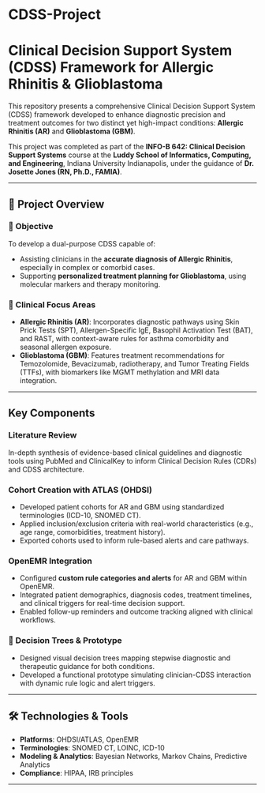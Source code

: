 # CDSS-Project
# Clinical Decision Support System (CDSS) Framework for Allergic Rhinitis & Glioblastoma

This repository presents a comprehensive Clinical Decision Support System (CDSS) framework developed to enhance diagnostic precision and treatment outcomes for two distinct yet high-impact conditions: **Allergic Rhinitis (AR)** and **Glioblastoma (GBM)**. 

This project was completed as part of the **INFO-B 642: Clinical Decision Support Systems** course at the **Luddy School of Informatics, Computing, and Engineering**, Indiana University Indianapolis, under the guidance of **Dr. Josette Jones (RN, Ph.D., FAMIA)**.

---

## 📌 Project Overview

### 🎯 Objective
To develop a dual-purpose CDSS capable of:
- Assisting clinicians in the **accurate diagnosis of Allergic Rhinitis**, especially in complex or comorbid cases.
- Supporting **personalized treatment planning for Glioblastoma**, using molecular markers and therapy monitoring.

### 🧠 Clinical Focus Areas
- **Allergic Rhinitis (AR)**: Incorporates diagnostic pathways using Skin Prick Tests (SPT), Allergen-Specific IgE, Basophil Activation Test (BAT), and RAST, with context-aware rules for asthma comorbidity and seasonal allergen exposure.
- **Glioblastoma (GBM)**: Features treatment recommendations for Temozolomide, Bevacizumab, radiotherapy, and Tumor Treating Fields (TTFs), with biomarkers like MGMT methylation and MRI data integration.

---

## Key Components

### Literature Review
In-depth synthesis of evidence-based clinical guidelines and diagnostic tools using PubMed and ClinicalKey to inform Clinical Decision Rules (CDRs) and CDSS architecture.

### Cohort Creation with ATLAS (OHDSI)
- Developed patient cohorts for AR and GBM using standardized terminologies (ICD-10, SNOMED CT).
- Applied inclusion/exclusion criteria with real-world characteristics (e.g., age range, comorbidities, treatment history).
- Exported cohorts used to inform rule-based alerts and care pathways.

###  OpenEMR Integration
- Configured **custom rule categories and alerts** for AR and GBM within OpenEMR.
- Integrated patient demographics, diagnosis codes, treatment timelines, and clinical triggers for real-time decision support.
- Enabled follow-up reminders and outcome tracking aligned with clinical workflows.


### 🌳 Decision Trees & Prototype
- Designed visual decision trees mapping stepwise diagnostic and therapeutic guidance for both conditions.
- Developed a functional prototype simulating clinician-CDSS interaction with dynamic rule logic and alert triggers.

---

## 🛠️ Technologies & Tools
- **Platforms**: OHDSI/ATLAS, OpenEMR  
- **Terminologies**: SNOMED CT, LOINC, ICD-10  
- **Modeling & Analytics**: Bayesian Networks, Markov Chains, Predictive Analytics  
- **Compliance**: HIPAA, IRB principles  

---



